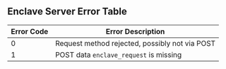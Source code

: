 ## Enclave Server Error Table

| Error Code    | Error Description                                 |
| ------------- | -------------                                     |
| 0             | Request method rejected, possibly not via POST    |
| 1             | POST data `enclave_request` is missing            |
